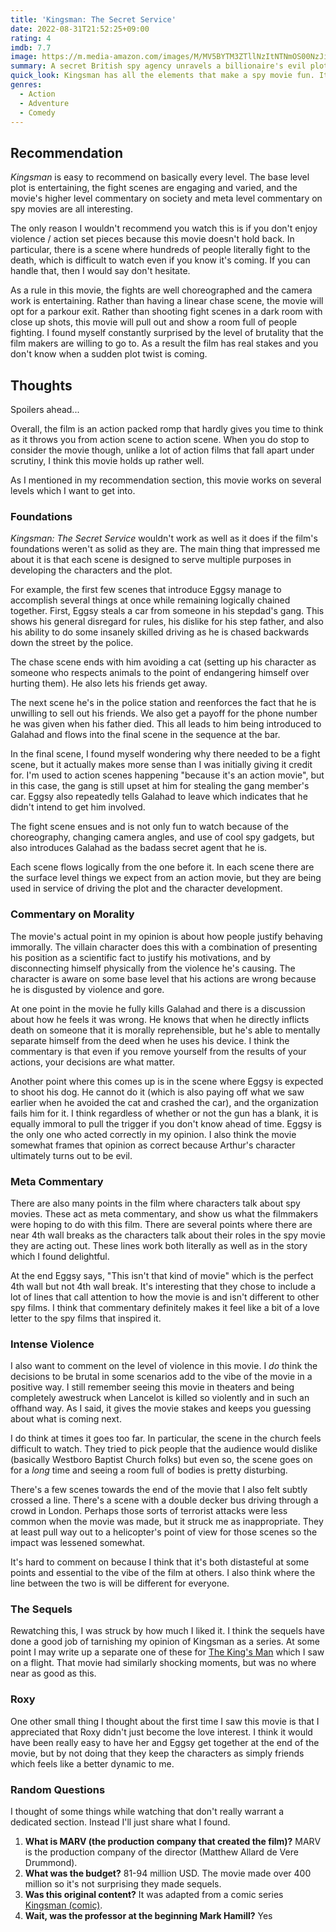 ```yaml
---
title: 'Kingsman: The Secret Service'
date: 2022-08-31T21:52:25+09:00
rating: 4
imdb: 7.7
image: https://m.media-amazon.com/images/M/MV5BYTM3ZTllNzItNTNmOS00NzJiLTg1MWMtMjMxNDc0NmJhODU5XkEyXkFqcGdeQXVyODE5NzE3OTE@._V1_SX800.jpg
summary: A secret British spy agency unravels a billionaire's evil plot
quick_look: Kingsman has all the elements that make a spy movie fun. It has wall to wall action, futuristic gadgets, secret organizations, and evil plots to destroy the world. More importantly, it has a well written script and interesting cinematography to prop it up. If you can stomach the gratuitous violence, then I highly recommend you add this to your watchlist!
genres:
  - Action
  - Adventure
  - Comedy
---
```


## Recommendation

_Kingsman_ is easy to recommend on basically every level. The base level plot is entertaining, the fight scenes are engaging and varied, and the movie's higher level commentary on society and meta level commentary on spy movies are all interesting.

The only reason I wouldn't recommend you watch this is if you don't enjoy violence / action set pieces because this movie doesn't hold back. In particular, there is a scene where hundreds of people literally fight to the death, which is difficult to watch even if you know it's coming. If you can handle that, then I would say don't hesitate.

As a rule in this movie, the fights are well choreographed and the camera work is entertaining. Rather than having a linear chase scene, the movie will opt for a parkour exit. Rather than shooting fight scenes in a dark room with close up shots, this movie will pull out and show a room full of people fighting. I found myself constantly surprised by the level of brutality that the film makers are willing to go to. As a result the film has real stakes and you don't know when a sudden plot twist is coming.

## Thoughts

Spoilers ahead...

Overall, the film is an action packed romp that hardly gives you time to think as it throws you from action scene to action scene. When you do stop to consider the movie though, unlike a lot of action films that fall apart under scrutiny, I think this movie holds up rather well.

As I mentioned in my recommendation section, this movie works on several levels which I want to get into.

### Foundations

_Kingsman: The Secret Service_ wouldn't work as well as it does if the film's foundations weren't as solid as they are. The main thing that impressed me about it is that each scene is designed to serve multiple purposes in developing the characters and the plot.

For example, the first few scenes that introduce Eggsy manage to accomplish several things at once while remaining logically chained together. First, Eggsy steals a car from someone in his stepdad's gang. This shows his general disregard for rules, his dislike for his step father, and also his ability to do some insanely skilled driving as he is chased backwards down the street by the police.

The chase scene ends with him avoiding a cat (setting up his character as someone who respects animals to the point of endangering himself over hurting them). He also lets his friends get away.

The next scene he's in the police station and reenforces the fact that he is unwilling to sell out his friends. We also get a payoff for the phone number he was given when his father died. This all leads to him being introduced to Galahad and flows into the final scene in the sequence at the bar.

In the final scene, I found myself wondering why there needed to be a fight scene, but it actually makes more sense than I was initially giving it credit for. I'm used to action scenes happening "because it's an action movie", but in this case, the gang is still upset at him for stealing the gang member's car. Eggsy also repeatedly tells Galahad to leave which indicates that he didn't intend to get him involved.

The fight scene ensues and is not only fun to watch because of the choreography, changing camera angles, and use of cool spy gadgets, but also introduces Galahad as the badass secret agent that he is.

Each scene flows logically from the one before it. In each scene there are the surface level things we expect from an action movie, but they are being used in service of driving the plot and the character development.

### Commentary on Morality

The movie's actual point in my opinion is about how people justify behaving immorally. The villain character does this with a combination of presenting his position as a scientific fact to justify his motivations, and by disconnecting himself physically from the violence he's causing. The character is aware on some base level that his actions are wrong because he is disgusted by violence and gore.

At one point in the movie he fully kills Galahad and there is a discussion about how he feels it was wrong. He knows that when he directly inflicts death on someone that it is morally reprehensible, but he's able to mentally separate himself from the deed when he uses his device. I think the commentary is that even if you remove yourself from the results of your actions, your decisions are what matter.

Another point where this comes up is in the scene where Eggsy is expected to shoot his dog. He cannot do it (which is also paying off what we saw earlier when he avoided the cat and crashed the car), and the organization fails him for it. I think regardless of whether or not the gun has a blank, it is equally immoral to pull the trigger if you don't know ahead of time. Eggsy is the only one who acted correctly in my opinion. I also think the movie somewhat frames that opinion as correct because Arthur's character ultimately turns out to be evil.

### Meta Commentary

There are also many points in the film where characters talk about spy movies. These act as meta commentary, and show us what the filmmakers were hoping to do with this film. There are several points where there are near 4th wall breaks as the characters talk about their roles in the spy movie they are acting out. These lines work both literally as well as in the story which I found delightful.

At the end Eggsy says, "This isn't that kind of movie" which is the perfect 4th wall but not 4th wall break. It's interesting that they chose to include a lot of lines that call attention to how the movie is and isn't different to other spy films. I think that commentary definitely makes it feel like a bit of a love letter to the spy films that inspired it.

### Intense Violence

I also want to comment on the level of violence in this movie. I _do_ think the decisions to be brutal in some scenarios add to the vibe of the movie in a positive way. I still remember seeing this movie in theaters and being completely awestruck when Lancelot is killed so violently and in such an offhand way. As I said, it gives the movie stakes and keeps you guessing about what is coming next.

I do think at times it goes too far. In particular, the scene in the church feels difficult to watch. They tried to pick people that the audience would dislike (basically Westboro Baptist Church folks) but even so, the scene goes on for a _long_ time and seeing a room full of bodies is pretty disturbing.

There's a few scenes towards the end of the movie that I also felt subtly crossed a line. There's a scene with a double decker bus driving through a crowd in London. Perhaps those sorts of terrorist attacks were less common when the movie was made, but it struck me as inappropriate. They at least pull way out to a helicopter's point of view for those scenes so the impact was lessened somewhat.

It's hard to comment on because I think that it's both distasteful at some points and essential to the vibe of the film at others. I also think where the line between the two is will be different for everyone.

### The Sequels

Rewatching this, I was struck by how much I liked it. I think the sequels have done a good job of tarnishing my opinion of Kingsman as a series. At some point I may write up a separate one of these for [The King's Man](https://www.imdb.com/title/tt6856242/) which I saw on a flight. That movie had similarly shocking moments, but was no where near as good as this.

### Roxy

One other small thing I thought about the first time I saw this movie is that I appreciated that Roxy didn't just become the love interest. I think it would have been really easy to have her and Eggsy get together at the end of the movie, but by not doing that they keep the characters as simply friends which feels like a better dynamic to me.

### Random Questions

I thought of some things while watching that don't really warrant a dedicated section. Instead I'll just share what I found.

1. **What is MARV (the production company that created the film)?**
MARV is the production company of the director (Matthew Allard de Vere Drummond).
2. **What was the budget?**
81-94 million USD. The movie made over 400 million so it's not surprising they made sequels.
3. **Was this original content?** It was adapted from a comic series [Kingsman (comic)](https://en.wikipedia.org/wiki/Kingsman_(comic_series)).
4. **Wait, was the professor at the beginning Mark Hamill?** Yes
